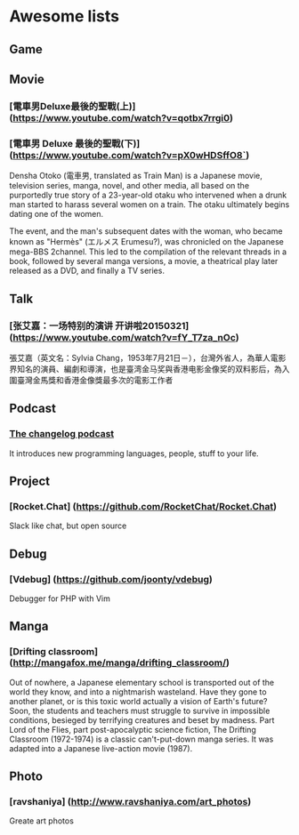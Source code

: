 # Awesome lists


## Game

## Movie
### [電車男Deluxe最後的聖戰(上)] (https://www.youtube.com/watch?v=qotbx7rrgi0)
### [電車男 Deluxe 最後的聖戰(下)] (https://www.youtube.com/watch?v=pX0wHDSffO8`) 

Densha Otoko (電車男, translated as Train Man) is a Japanese movie, television series, manga, novel, and other media, all based on the purportedly true story of a 23-year-old otaku who intervened when a drunk man started to harass several women on a train. The otaku ultimately begins dating one of the women.

The event, and the man's subsequent dates with the woman, who became known as "Hermès" (エルメス Erumesu?), was chronicled on the Japanese mega-BBS 2channel. This led to the compilation of the relevant threads in a book, followed by several manga versions, a movie, a theatrical play later released as a DVD, and finally a TV series.


## Talk 
### [张艾嘉：一场特别的演讲 开讲啦20150321] (https://www.youtube.com/watch?v=fY_T7za_nOc)

張艾嘉（英文名：Sylvia Chang，1953年7月21日－），台灣外省人，為華人電影界知名的演員、編劇和導演，也是臺湾金马奖與香港电影金像奖的双料影后，為入圍臺灣金馬獎和香港金像獎最多次的電影工作者


## Podcast 
### [The changelog podcast](https://changelog.com/podcast/) 

It introduces new programming languages, people, stuff to your life.


## Project
### [Rocket.Chat] (https://github.com/RocketChat/Rocket.Chat)

Slack like chat, but open source


## Debug
### [Vdebug] (https://github.com/joonty/vdebug)

Debugger for PHP with Vim


## Manga

### [Drifting classroom] (http://mangafox.me/manga/drifting_classroom/)

Out of nowhere, a Japanese elementary school is transported out of the world they know, and into a nightmarish wasteland. Have they gone to another planet, or is this toxic world actually a vision of Earth's future? Soon, the students and teachers must struggle to survive in impossible conditions, besieged by terrifying creatures and beset by madness. Part Lord of the Flies, part post-apocalyptic science fiction, The Drifting Classroom (1972-1974) is a classic can't-put-down manga series. It was adapted into a Japanese live-action movie (1987).

## Photo

### [ravshaniya] (http://www.ravshaniya.com/art_photos)

Greate art photos
